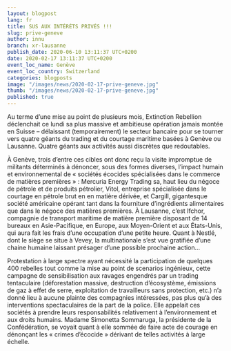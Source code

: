 ```yaml
---
layout: blogpost
lang: fr
title: SUS AUX INTÉRÉTS PRIVÉS !!!
slug: prive-geneve
author: innu
branch: xr-lausanne
publish_date: 2020-06-10 13:11:37 UTC+0200
date: 2020-02-17 13:11:37 UTC+0200
event_loc_name: Genève
event_loc_country: Switzerland
categories: blogposts
image: "/images/news/2020-02-17-prive-geneve.jpg"
thumb: "/images/news/2020-02-17-prive-geneve.jpg"
published: true
---
```

Au terme d’une mise au point de plusieurs mois, Extinction Rebellion déclenchait ce lundi sa plus massive et ambitieuse opération jamais montée en Suisse – délaissant (temporairement) le secteur bancaire pour se tourner vers quatre géants du trading et du courtage maritime basées à Genève ou Lausanne. Quatre géants aux activités aussi discrètes que redoutables. 

À Genève, trois d’entre ces cibles ont donc reçu la visite impromptue de militants déterminés à dénoncer, sous des formes diverses, l’impact humain et environnemental de « sociétés écocides spécialisées dans le commerce de matières premières » : Mercuria Energy Trading sa, haut lieu du négoce de pétrole et de produits pétrolier, Vitol, entreprise spécialisée dans le courtage en pétrole brut en en matière dérivée, et Cargill, gigantesque société américaine opérant tant dans la fourniture d’ingrédients alimentaires que dans le négoce des matières premières. À Lausanne, c’est Ifchor, compagnie de transport maritime de matière première disposant de 14 bureaux en Asie-Pacifique, en Europe, aux Moyen-Orient et aux États-Unis, qui aura fait les frais d’une occupation d’une petite heure. Quant à Nestlé, dont le siège se situe à Vevey, la multinationale s’est vue gratifiée d’une chaine humaine laissant présager d’une possible prochaine action…

Protestation à large spectre ayant nécessité la participation de quelques 400 rebelles tout comme la mise au point de scenarios ingénieux, cette campagne de sensibilisation aux ravages engendrés par un trading tentaculaire (déforestation massive, destruction d’écosystème, émissions de gaz à effet de serre, exploitation de travailleurs sans protection, etc.) n’a donné lieu à aucune plainte des compagnies intéressées, pas plus qu’à des interventions spectaculaires de la part de la police. Elle appelait ces sociétés à prendre leurs responsabilités relativement à l’environnement et aux droits humains. Madame Simonetta Sommaruga, la présidente de la Confédération, se voyait quant à elle sommée de faire acte de courage en dénonçant les « crimes d’écocide » dérivant de telles activités à large échelle.
